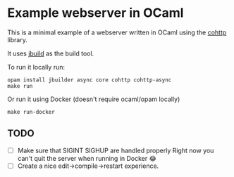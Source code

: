 # Example webserver in OCaml

This is a minimal example of a webserver written in OCaml using the
[cohttp][cohttp] library.

It uses [jbuild][jbuilder] as the build tool.

To run it locally run:

    opam install jbuilder async core cohttp cohttp-async
    make run

Or run it using Docker (doesn't require ocaml/opam locally)

    make run-docker

## TODO

- [ ] Make sure that SIGINT SIGHUP are handled properly
      Right now you can't quit the server when running in Docker 😂
- [ ] Create a nice edit->compile->restart experience.

[jbuilder]: http://jbuilder.readthedocs.io/en/latest/
[cohttp]: https://github.com/mirage/ocaml-cohttp
